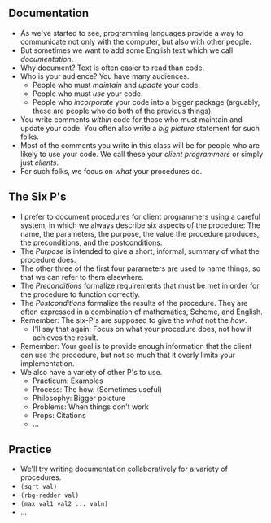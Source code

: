 Documentation
-------------

* As we've started to see, programming languages provide a way to
  communicate not only with the computer, but also with other people.
* But sometimes we want to add some English text which we call
  *documentation*.
* Why document?  Text is often easier to read than code.
* Who is your audience?  You have many audiences.
    * People who must *maintain* and *update* your code.
    * People who must *use* your code.
    * People who *incorporate* your code into a bigger package
      (arguably, these are people who do both of the previous things).
* You write comments *within* code for those who must maintain
  and update your code.  You often also write a *big picture*
  statement for such folks.
* Most of the comments you write in this class will be for people who
  are likely to use your code.  We call these your *client
  programmers* or simply just *clients*.
* For such folks, we focus on *what* your procedures do.

The Six P's
-----------

* I prefer to document procedures for client programmers using a
  careful system, in which we always describe six aspects of the
  procedure: The name, the parameters, the purpose, the value the
  procedure produces, the preconditions, and the postconditions.
* The *Purpose* is intended to give a short, informal,
  summary of what the procedure does.
* The other three of the first four parameters are used to name things,
  so that we can refer to them elsewhere.
* The *Preconditions* formalize requirements that must be met in order
  for the procedure to function correctly.
* The *Postconditions* formalize the results of the procedure.
  They are often expressed in a combination of mathematics, Scheme, 
  and English.
* Remember: The six-P's are supposed to give the *what* not
  the *how*.
    * I'll say that again: Focus on what your procedure does, not
      how it achieves the result.
* Remember: Your goal is to provide enough information that the client
  can use the procedure, but not so much that it overly limits your
  implementation.
* We also have a variety of other P's to use.
    * Practicum: Examples
    * Process: The how.  (Sometimes useful)
    * Philosophy: Bigger poicture
    * Problems: When things don't work
    * Props: Citations
    * ...

Practice
--------

* We'll try writing documentation collaboratively for a variety of 
  procedures.
* <code>(sqrt val)</code>
* <code>(rbg-redder val)</code>
* <code>(max val1 val2 ... valn)</code>
* ...

